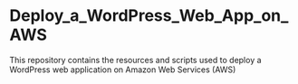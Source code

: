 # Deploy_a_WordPress_Web_App_on_AWS
This repository contains the resources and scripts used to deploy a WordPress web application on Amazon Web Services (AWS)
